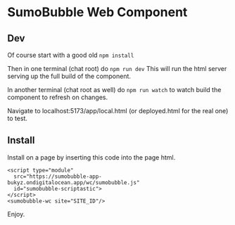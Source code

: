 # SumoBubble Web Component

## Dev

Of course start with a good old `npm install`

Then in one terminal (chat root) do `npm run dev` This will run the html server serving up the full build of the component. 

In another terminal (chat root as well) do `npm run watch` to watch build the component to refresh on changes. 

Navigate to localhost:5173/app/local.html (or deployed.html for the real one) to test.

## Install

Install on a page by inserting this code into the page html.

```
<script type="module" 
  src="https://sumobubble-app-bukyz.ondigitalocean.app/wc/sumobubble.js" 
  id="sumobubble-scriptastic">
</script>
<sumobubble-wc site="SITE_ID"/>
```

Enjoy.